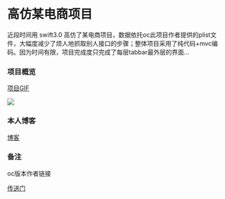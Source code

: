 # 高仿某电商项目

近段时间用 swift3.0 高仿了某电商项目，数据依托oc此项目作者提供的plist文件，大幅度减少了烦人地抓取别人接口的步骤；整体项目采用了纯代码+mvc编码。因为时间有限，项目完成度只完成了每层tabbar最外层的界面...

### 项目概览

[项目GIF](http://ob2dome95.bkt.clouddn.com/shop.gif)

![](http://ob2dome95.bkt.clouddn.com/shopmall.png)

### 本人博客

[博客](https://longsirhero.github.io)

### 备注

oc版本作者链接

[传送门](http://www.jianshu.com/p/3f248b614bdc)

